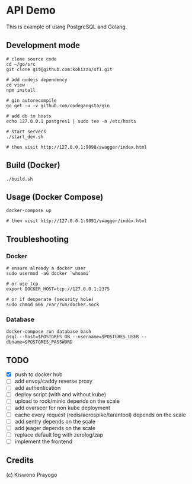 
# API Demo

This is example of using PostgreSQL and Golang.

## Development mode

```
# clone source code
cd ~/go/src
git clone git@github.com:kokizzu/sf1.git

# add nodejs dependency
cd view
npm install

# gin autorecompile
go get -u -v github.com/codegangsta/gin

# add db to hosts
echo 127.0.0.1 postgres1 | sudo tee -a /etc/hosts

# start servers
./start_dev.sh

# then visit http://127.0.0.1:9090/swagger/index.html
```

## Build (Docker)

```
./build.sh
```

## Usage (Docker Compose)

```
docker-compose up

# then visit http://127.0.0.1:9091/swagger/index.html
```

## Troubleshooting

### Docker
```
# ensure already a docker user
sudo usermod -aG docker `whoami`

# or use tcp
export DOCKER_HOST=tcp://127.0.0.1:2375

# or if desperate (security hole)
sudo chmod 666 /var/run/docker.sock
```

### Database
```
docker-compose run database bash
psql --host=$POSTGRES_DB --username=$POSTGRES_USER --dbname=$POSTGRES_PASSWORD

```

## TODO
 - [x] push to docker hub
 - [ ] add envoy/caddy reverse proxy
 - [ ] add authentication
 - [ ] deploy script (with and without kube)
 - [ ] upload to rook/minio depends on the scale
 - [ ] add overseer for non kube deployment
 - [ ] cache every request (redis/aerospike/tarantool) depends on the scale
 - [ ] add sentry depends on the scale
 - [ ] add jeager depends on the scale
 - [ ] replace default log with zerolog/zap
 - [ ] implement the frontend
 
## Credits

(c) Kiswono Prayogo
